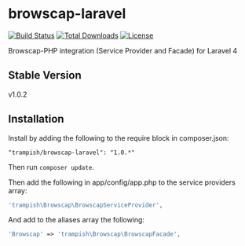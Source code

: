 browscap-laravel
================
[![Build Status](https://travis-ci.org/trampish/browscap-laravel.svg?branch=master)](https://travis-ci.org/trampish/browscap-laravel)
[![Total Downloads](https://poser.pugx.org/trampish/browscap-laravel/downloads.png)](https://packagist.org/packages/trampish/browscap-laravel)
[![License](https://poser.pugx.org/trampish/browscap-laravel/license.png)](https://packagist.org/packages/trampish/browscap-laravel)

Browscap-PHP integration (Service Provider and Facade) for Laravel 4

Stable Version
--------------
v1.0.2

Installation
------------

Install by adding the following to the require block in composer.json:
```
"trampish/browscap-laravel": "1.0.*"
```

Then run `composer update`.

Then add the following in app/config/app.php to the service providers array:
```php
'trampish\Browscap\BrowscapServiceProvider',
```

And add to the aliases array the following:
```php
'Browscap' => 'trampish\Browscap\BrowscapFacade',
```
